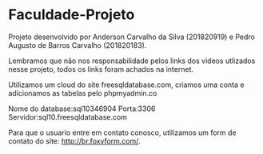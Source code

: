# Faculdade-Projeto

Projeto desenvolvido por Anderson Carvalho da Silva (201820919) e Pedro Augusto de Barros Carvalho (201820183).

Lembramos que não nos responsabilidade pelos links dos videos utlizados nesse projeto, todos os links foram achados na internet.

Utilizamos um cloud do site freesqldatabase.com, criamos uma conta e adicionamos as tabelas pelo phpmyadmin.co

Nome do database:sql10346904
Porta:3306
Servidor:sql10.freesqldatabase.com

Para que o usuario entre em contato conosco, utilizamos um form de contato do site: http://br.foxyform.com/.